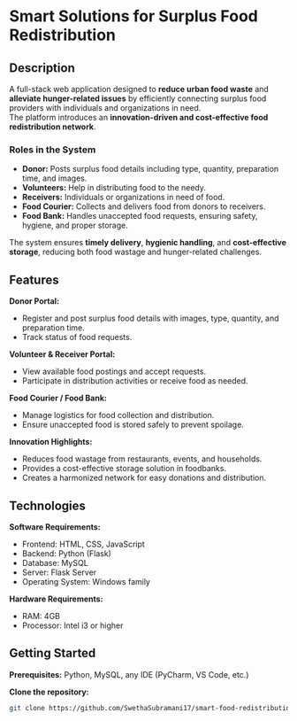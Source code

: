 # Smart Solutions for Surplus Food Redistribution

## Description
A full-stack web application designed to **reduce urban food waste** and **alleviate hunger-related issues** by efficiently connecting surplus food providers with individuals and organizations in need.  
The platform introduces an **innovation-driven and cost-effective food redistribution network**.  

### Roles in the System
- **Donor:** Posts surplus food details including type, quantity, preparation time, and images.  
- **Volunteers:** Help in distributing food to the needy.  
- **Receivers:** Individuals or organizations in need of food.  
- **Food Courier:** Collects and delivers food from donors to receivers.  
- **Food Bank:** Handles unaccepted food requests, ensuring safety, hygiene, and proper storage.  

The system ensures **timely delivery**, **hygienic handling**, and **cost-effective storage**, reducing both food wastage and hunger-related challenges.  

## Features
**Donor Portal:**  
- Register and post surplus food details with images, type, quantity, and preparation time.  
- Track status of food requests.  

**Volunteer & Receiver Portal:**  
- View available food postings and accept requests.  
- Participate in distribution activities or receive food as needed.  

**Food Courier / Food Bank:**  
- Manage logistics for food collection and distribution.  
- Ensure unaccepted food is stored safely to prevent spoilage.  

**Innovation Highlights:**  
- Reduces food wastage from restaurants, events, and households.  
- Provides a cost-effective storage solution in foodbanks.  
- Creates a harmonized network for easy donations and distribution.  

## Technologies
**Software Requirements:**  
- Frontend: HTML, CSS, JavaScript  
- Backend: Python (Flask)  
- Database: MySQL  
- Server: Flask Server  
- Operating System: Windows family  

**Hardware Requirements:**  
- RAM: 4GB  
- Processor: Intel i3 or higher  

## Getting Started
**Prerequisites:** Python, MySQL, any IDE (PyCharm, VS Code, etc.)  

**Clone the repository:**  
```bash
git clone https://github.com/SwethaSubramani17/smart-food-redistribution.git
